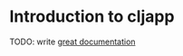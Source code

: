 # Introduction to cljapp

TODO: write [great documentation](http://jacobian.org/writing/what-to-write/)
